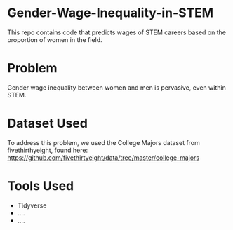 # Gender-Wage-Inequality-in-STEM

This repo contains code that predicts wages of STEM careers based on the proportion of women in the field.

# Problem

Gender wage inequality between women and men is pervasive, even within STEM.

# Dataset Used

To address this problem, we used the College Majors dataset from fivethirthyeight, found here: https://github.com/fivethirtyeight/data/tree/master/college-majors

# Tools Used

* Tidyverse
* ....
* ....
